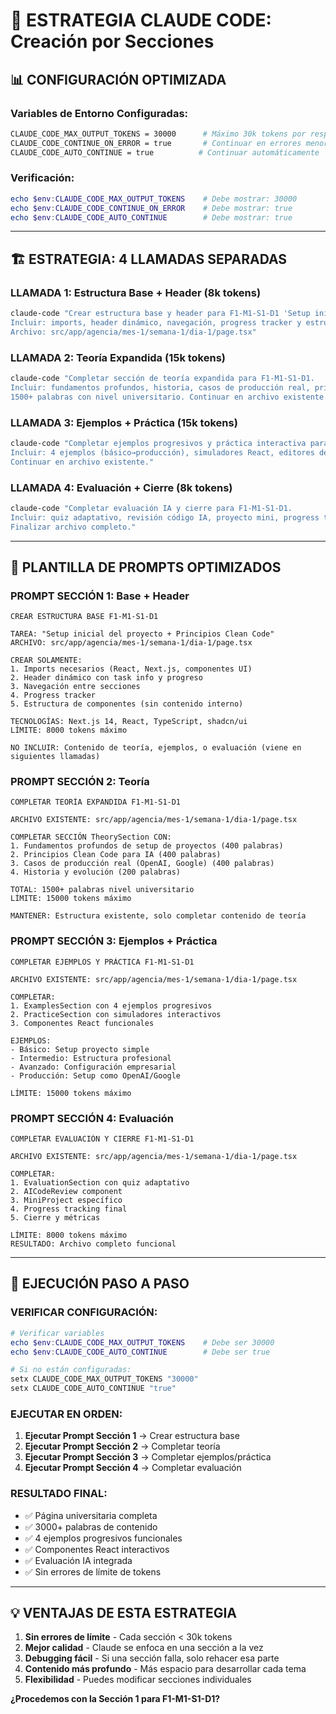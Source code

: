 # 🎯 **ESTRATEGIA CLAUDE CODE: Creación por Secciones**

## 📊 **CONFIGURACIÓN OPTIMIZADA**

### **Variables de Entorno Configuradas:**
```bash
CLAUDE_CODE_MAX_OUTPUT_TOKENS = 30000      # Máximo 30k tokens por respuesta
CLAUDE_CODE_CONTINUE_ON_ERROR = true       # Continuar en errores menores
CLAUDE_CODE_AUTO_CONTINUE = true          # Continuar automáticamente
```

### **Verificación:**
```powershell
echo $env:CLAUDE_CODE_MAX_OUTPUT_TOKENS    # Debe mostrar: 30000
echo $env:CLAUDE_CODE_CONTINUE_ON_ERROR    # Debe mostrar: true
echo $env:CLAUDE_CODE_AUTO_CONTINUE        # Debe mostrar: true
```

---

## 🏗️ **ESTRATEGIA: 4 LLAMADAS SEPARADAS**

### **LLAMADA 1: Estructura Base + Header (8k tokens)**
```bash
claude-code "Crear estructura base y header para F1-M1-S1-D1 'Setup inicial del proyecto + Clean Code'. 
Incluir: imports, header dinámico, navegación, progress tracker y estructura de componentes. 
Archivo: src/app/agencia/mes-1/semana-1/dia-1/page.tsx"
```

### **LLAMADA 2: Teoría Expandida (15k tokens)**
```bash
claude-code "Completar sección de teoría expandida para F1-M1-S1-D1. 
Incluir: fundamentos profundos, historia, casos de producción real, principios Clean Code. 
1500+ palabras con nivel universitario. Continuar en archivo existente."
```

### **LLAMADA 3: Ejemplos + Práctica (15k tokens)**
```bash
claude-code "Completar ejemplos progresivos y práctica interactiva para F1-M1-S1-D1. 
Incluir: 4 ejemplos (básico→producción), simuladores React, editores de código. 
Continuar en archivo existente."
```

### **LLAMADA 4: Evaluación + Cierre (8k tokens)**
```bash
claude-code "Completar evaluación IA y cierre para F1-M1-S1-D1. 
Incluir: quiz adaptativo, revisión código IA, proyecto mini, progress tracker. 
Finalizar archivo completo."
```

---

## 📝 **PLANTILLA DE PROMPTS OPTIMIZADOS**

### **PROMPT SECCIÓN 1: Base + Header**
```
CREAR ESTRUCTURA BASE F1-M1-S1-D1

TAREA: "Setup inicial del proyecto + Principios Clean Code"
ARCHIVO: src/app/agencia/mes-1/semana-1/dia-1/page.tsx

CREAR SOLAMENTE:
1. Imports necesarios (React, Next.js, componentes UI)
2. Header dinámico con task info y progreso
3. Navegación entre secciones
4. Progress tracker
5. Estructura de componentes (sin contenido interno)

TECNOLOGÍAS: Next.js 14, React, TypeScript, shadcn/ui
LÍMITE: 8000 tokens máximo

NO INCLUIR: Contenido de teoría, ejemplos, o evaluación (viene en siguientes llamadas)
```

### **PROMPT SECCIÓN 2: Teoría**
```
COMPLETAR TEORÍA EXPANDIDA F1-M1-S1-D1

ARCHIVO EXISTENTE: src/app/agencia/mes-1/semana-1/dia-1/page.tsx

COMPLETAR SECCIÓN TheorySection CON:
1. Fundamentos profundos de setup de proyectos (400 palabras)
2. Principios Clean Code para IA (400 palabras)  
3. Casos de producción real (OpenAI, Google) (400 palabras)
4. Historia y evolución (200 palabras)

TOTAL: 1500+ palabras nivel universitario
LÍMITE: 15000 tokens máximo

MANTENER: Estructura existente, solo completar contenido de teoría
```

### **PROMPT SECCIÓN 3: Ejemplos + Práctica**
```
COMPLETAR EJEMPLOS Y PRÁCTICA F1-M1-S1-D1

ARCHIVO EXISTENTE: src/app/agencia/mes-1/semana-1/dia-1/page.tsx

COMPLETAR:
1. ExamplesSection con 4 ejemplos progresivos
2. PracticeSection con simuladores interactivos
3. Componentes React funcionales

EJEMPLOS:
- Básico: Setup proyecto simple
- Intermedio: Estructura profesional
- Avanzado: Configuración empresarial
- Producción: Setup como OpenAI/Google

LÍMITE: 15000 tokens máximo
```

### **PROMPT SECCIÓN 4: Evaluación**
```
COMPLETAR EVALUACIÓN Y CIERRE F1-M1-S1-D1

ARCHIVO EXISTENTE: src/app/agencia/mes-1/semana-1/dia-1/page.tsx

COMPLETAR:
1. EvaluationSection con quiz adaptativo
2. AICodeReview component
3. MiniProject específico
4. Progress tracking final
5. Cierre y métricas

LÍMITE: 8000 tokens máximo
RESULTADO: Archivo completo funcional
```

---

## 🚀 **EJECUCIÓN PASO A PASO**

### **VERIFICAR CONFIGURACIÓN:**
```powershell
# Verificar variables
echo $env:CLAUDE_CODE_MAX_OUTPUT_TOKENS    # Debe ser 30000
echo $env:CLAUDE_CODE_AUTO_CONTINUE        # Debe ser true

# Si no están configuradas:
setx CLAUDE_CODE_MAX_OUTPUT_TOKENS "30000"
setx CLAUDE_CODE_AUTO_CONTINUE "true"
```

### **EJECUTAR EN ORDEN:**
1. **Ejecutar Prompt Sección 1** → Crear estructura base
2. **Ejecutar Prompt Sección 2** → Completar teoría
3. **Ejecutar Prompt Sección 3** → Completar ejemplos/práctica  
4. **Ejecutar Prompt Sección 4** → Completar evaluación

### **RESULTADO FINAL:**
- ✅ Página universitaria completa
- ✅ 3000+ palabras de contenido
- ✅ 4 ejemplos progresivos funcionales
- ✅ Componentes React interactivos
- ✅ Evaluación IA integrada
- ✅ Sin errores de límite de tokens

---

## 💡 **VENTAJAS DE ESTA ESTRATEGIA**

1. **Sin errores de límite** - Cada sección < 30k tokens
2. **Mejor calidad** - Claude se enfoca en una sección a la vez
3. **Debugging fácil** - Si una sección falla, solo rehacer esa parte
4. **Contenido más profundo** - Más espacio para desarrollar cada tema
5. **Flexibilidad** - Puedes modificar secciones individuales

**¿Procedemos con la Sección 1 para F1-M1-S1-D1?**
